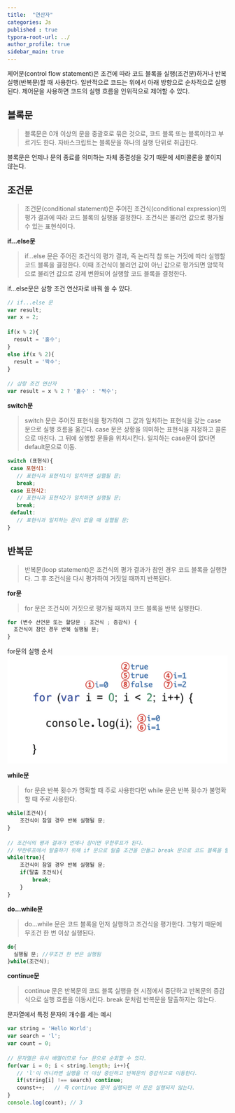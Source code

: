 ```yaml
---
title:  "연산자"
categories: Js
published : true
typora-root-url: ../
author_profile: true
sidebar_main: true
---
```

제어문(control flow statement)은 조건에 따라 코드 블록을 실행(조건문)하거나 반복 실행(반복문)할 때 사용한다. 일반적으로 코드는 위에서 아래 방향으로 순차적으로 실행된다. 제어문을 사용하면 코드의 실행 흐름을 인위적으로 제어할 수 있다. 

## 블록문
> 블록문은 0개 이상의 문을 중괄호로 묶은 것으로, 코드 블록 또는 블록이라고 부르기도 한다. 자바스크립트는 블록문을 하나의 실행 단위로 취급한다. 

블록문은 언제나 문의 종료를 의미하는 자체 종결성을 갖기 때문에 세미콜론을 붙이지 않는다.

## 조건문
> 조건문(conditional statement)은 주어진 조건식(conditional expression)의 평가 결과에 따라 코드 블록의 실행을 결정한다. 조건식은 불리언 값으로 평가될 수 있는 표현식이다.

**if...else문**
> if...else 문은 주어진 조건식의 평가 결과, 즉 논리적 참 또는 거짓에 따라 실행할 코드 블록을 결정한다.
이때 조건식이 불리언 값이 아닌 값으로 평가되면 암묵적으로 불리언 값으로 강제 변환되어 실행할 코드 블록을 결정한다.

if...else문은 삼항 조건 연산자로 바꿔 쓸 수 있다.
```javascript
// if...else 문
var result;
var x = 2;

if(x % 2){
  result = '홀수';
}
else if(x % 2){
  result = '짝수';
}

// 삼항 조건 연산자
var result = x % 2 ? '홀수' : '짝수';
 ```

 **switch문**
 >switch 문은 주어진 표현식을 평가하여 그 값과 일치하는 표현식을 갖는 case 문으로 실행 흐름을 옮긴다. case 문은 상황을 의미하는 표현식을 지정하고 콜론으로 마친다. 그 뒤에 실행할 문들을 위치시킨다.
 일치하는 case문이 없다면 default문으로 이동.
 ```javascript
switch (표현식){
  case 포현식1:
    // 표현식과 표현식1이 일치하면 실핼될 문;
    break;
  case 표현식2:
    // 표현식과 표현식2가 일치하면 실행될 문;
    break;
  default:
    // 표현식과 일치하는 문이 없을 때 실핼될 문;
}
 ```

## 반복문
> 반복문(loop statement)은 조건식의 평가 결과가 참인 경우 코드 블록을 실행한다. 그 후 조건식을 다시 평가하여 거짓일 때까지 반복된다.

**for문**
> for 문은 조건식이 거짓으로 평가될 때까지 코드 블록을 반복 실행한다.

```javascript
for (변수 선언문 또는 할당문 ; 조건식 ; 증감식) {
  조건식이 참인 경우 반복 실행될 문;
}
 ```
for문의 실행 순서
<img src="/images/2023-10-15-Control/for.png" alt="for문의 실행 순서" />

**while문**
> for 문은 반복 횟수가 명확할 때 주로 사용한다면 while 문은 반복 횟수가 불명확할 때 주로 사용한다.

```javascript
while(조건식){
	조건식이 참일 경우 반복 실행될 문;
}

// 조건식의 평과 결과가 언제나 참이면 무한루프가 된다.
// 무한루프에서 탈출하기 위해 if 문으로 탈출 조건을 만들고 break 문으로 코드 블록을 탈출한다.
while(true){
  	조건식이 참일 경우 반복 실행될 문;
	if(탈출 조건식){
     	break; 
    }
}
 ```

 **do...while문**
 > do...while 문은 코드 블록을 먼저 실행하고 조건식을 평가한다. 그렇기 때문에 무조건 한 번 이상 실행된다.

```javascript
do{
  실행될 문; //무조건 한 번은 실행됨
}while(조건식);
 ```

 **continue문**
 > continue 문은 반복문의 코드 블록 실행을 현 시점에서 중단하고 반복문의 증감식으로 실행 흐름을 이동시킨다. break 문처럼 반복문을 탈출하지는 않는다.

 문자열에서 특정 문자의 개수를 세는 예시
 ```javascript
var string = 'Hello World';
var search = 'l';
var count = 0;

// 문자열은 유사 배열이므로 for 문으로 순회할 수 있다.
for(var i = 0; i < string.length; i++){
  	// 'l'이 아니라면 실행을 더 이상 중단하고 반복문의 증감식으로 이동한다.
	if(string[i] !== search) continue;
  	counst++;  	// 즉 continue 문이 실행되면 이 문은 실행되지 않는다.
}
console.log(count); // 3
 ```